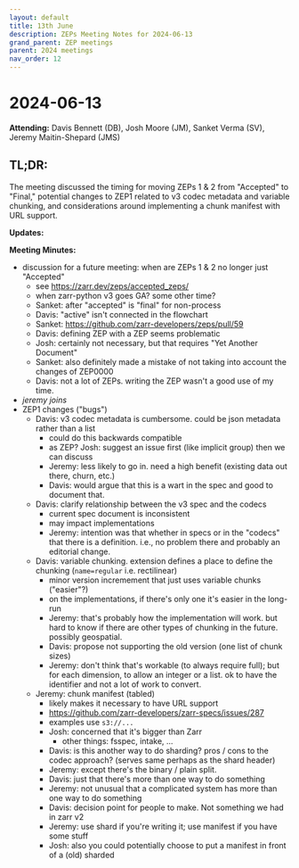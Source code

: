 ```yaml
---
layout: default
title: 13th June
description: ZEPs Meeting Notes for 2024-06-13
grand_parent: ZEP meetings
parent: 2024 meetings
nav_order: 12
---
```


# 2024-06-13

**Attending:** Davis Bennett (DB), Josh Moore (JM), Sanket Verma (SV), Jeremy Maitin-Shepard (JMS)

## TL;DR:

The meeting discussed the timing for moving ZEPs 1 & 2 from "Accepted" to "Final," potential changes to ZEP1 related to v3 codec metadata and variable chunking, and considerations around implementing a chunk manifest with URL support.

**Updates:**

**Meeting Minutes:**
  - discussion for a future meeting: when are ZEPs 1 & 2 no longer just "Accepted"
    - see <https://zarr.dev/zeps/accepted_zeps/>
    - when zarr-python v3 goes GA? some other time?
    - Sanket: after "accepted" is "final" for non-process
    - Davis: "active" isn't connected in the flowchart
    - Sanket: <https://github.com/zarr-developers/zeps/pull/59>
    - Davis: defining ZEP with a ZEP seems problematic
    - Josh: certainly not necessary, but that requires "Yet Another Document"
    - Sanket: also definitely made a mistake of not taking into account the changes of ZEP0000
    - Davis: not a lot of ZEPs. writing the ZEP wasn't a good use of my time.
  - *jeremy joins*
  - ZEP1 changes ("bugs")
    - Davis: v3 codec metadata is cumbersome. could be json metadata rather than a list
      - could do this backwards compatible
      - as ZEP? Josh: suggest an issue first (like implicit group) then we can discuss
      - Jeremy: less likely to go in. need a high benefit (existing data out there, churn, etc.)
      - Davis: would argue that this is a wart in the spec and good to document that.
    - Davis: clarify relationship between the v3 spec and the codecs
      - current spec document is inconsistent
      - may impact implementations
      - Jeremy: intention was that whether in specs or in the "codecs" that there is a definition. i.e., no problem there and probably an editorial change.
    - Davis: variable chunking. extension defines a place to define the chunking (`name=regular` i.e. rectilinear)
      - minor version incremement that just uses variable chunks ("easier"?)
      - on the implementations, if there's only one it's easier in the long-run
      - Jeremy: that's probably how the implementation will work. but hard to know if there are other types of chunking in the future. possibly geospatial.
      - Davis: propose not supporting the old version (one list of chunk sizes)
      - Jeremy: don't think that's workable (to always require full); but for each dimension, to allow an integer or a list. ok to have the identifier and not a lot of work to convert.
    - Jeremy: chunk manifest (tabled)
      - likely makes it necessary to have URL support
      - <https://github.com/zarr-developers/zarr-specs/issues/287>
      - examples use `s3://...`
      - Josh: concerned that it's bigger than Zarr
        - other things: fsspec, intake, ...
      - Davis: is this another way to do sharding? pros / cons to the codec approach? (serves same perhaps as the shard header)
      - Jeremy: except there's the binary / plain split.
      - Davis: just that there's more than one way to do something
      - Jeremy: not unusual that a complicated system has more than one way to do something
      - Davis: decision point for people to make. Not something we had in zarr v2
      - Jeremy: use shard if you're writing it; use manifest if you have some stuff
      - Josh: also you could potentially choose to put a manifest in front of a (old) sharded
